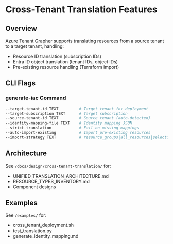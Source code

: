 # Cross-Tenant Translation Features

## Overview

Azure Tenant Grapher supports translating resources from a source tenant to a target tenant, handling:
- Resource ID translation (subscription IDs)
- Entra ID object translation (tenant IDs, object IDs)
- Pre-existing resource handling (Terraform import)

## CLI Flags

### generate-iac Command
```bash
--target-tenant-id TEXT         # Target tenant for deployment
--target-subscription TEXT      # Target subscription
--source-tenant-id TEXT         # Source tenant (auto-detected)
--identity-mapping-file TEXT    # Identity mapping JSON
--strict-translation            # Fail on missing mappings
--auto-import-existing          # Import pre-existing resources
--import-strategy TEXT          # resource_groups|all_resources|selective
```

## Architecture

See `/docs/design/cross-tenant-translation/` for:
- UNIFIED_TRANSLATION_ARCHITECTURE.md
- RESOURCE_TYPES_INVENTORY.md
- Component designs

## Examples

See `/examples/` for:
- cross_tenant_deployment.sh
- test_translation.py
- generate_identity_mapping.md
